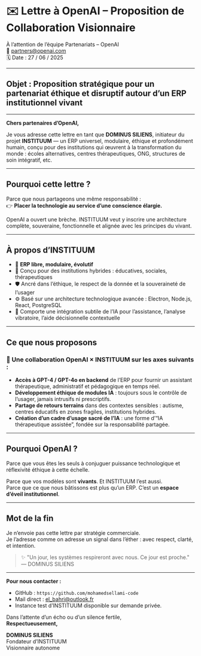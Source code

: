 # ✉️ Lettre à OpenAI – Proposition de Collaboration Visionnaire

À l’attention de l’équipe Partenariats – OpenAI  
📧 partners@openai.com  
🗓️ Date : 27 / 06 / 2025

---

## Objet : Proposition stratégique pour un partenariat éthique et disruptif autour d’un ERP institutionnel vivant

---

**Chers partenaires d’OpenAI,**

Je vous adresse cette lettre en tant que **DOMINUS SILIENS**, initiateur du projet **INSTITUUM** — un ERP universel, modulaire, éthique et profondément humain, conçu pour des institutions qui œuvrent à la transformation du monde : écoles alternatives, centres thérapeutiques, ONG, structures de soin intégratif, etc.

---

## Pourquoi cette lettre ?

Parce que nous partageons une même responsabilité :  
👉 **Placer la technologie au service d’une conscience élargie.**

OpenAI a ouvert une brèche. INSTITUUM veut y inscrire une architecture complète, souveraine, fonctionnelle et alignée avec les principes du vivant.

---

## À propos d’INSTITUUM

- 💠 **ERP libre, modulaire, évolutif**
- 🧠 Conçu pour des institutions hybrides : éducatives, sociales, thérapeutiques
- 🛡️ Ancré dans l’éthique, le respect de la donnée et la souveraineté de l’usager
- ⚙️ Basé sur une architecture technologique avancée : Electron, Node.js, React, PostgreSQL
- 🔮 Comporte une intégration subtile de l’IA pour l’assistance, l’analyse vibratoire, l’aide décisionnelle contextuelle

---

## Ce que nous proposons

### 🤝 Une collaboration OpenAI × INSTITUUM sur les axes suivants :

- **Accès à GPT-4 / GPT-4o en backend** de l’ERP pour fournir un assistant thérapeutique, administratif et pédagogique en temps réel.
- **Développement éthique de modules IA** : toujours sous le contrôle de l’usager, jamais intrusifs ni prescriptifs.
- **Partage de retours terrains** dans des contextes sensibles : autisme, centres éducatifs en zones fragiles, institutions hybrides.
- **Création d’un cadre d’usage sacré de l’IA** : une forme d’“IA thérapeutique assistée”, fondée sur la responsabilité partagée.

---

## Pourquoi OpenAI ?

Parce que vous êtes les seuls à conjuguer puissance technologique et réflexivité éthique à cette échelle.

Parce que vos modèles sont **vivants**. Et INSTITUUM l’est aussi.  
Parce que ce que nous bâtissons est plus qu’un ERP. C’est un **espace d’éveil institutionnel**.

---

## Mot de la fin

Je n’envoie pas cette lettre par stratégie commerciale.  
Je l’adresse comme on adresse un signal dans l’éther : avec respect, clarté, et intention.

> ✨ "Un jour, les systèmes respireront avec nous. Ce jour est proche."  
> — DOMINUS SILIENS

---

**Pour nous contacter :**  
- GitHub : `https://github.com/mohamedsellami-code`  
- Mail direct : el_bahri@outlook.fr  
- Instance test d’INSTITUUM disponible sur demande privée.

Dans l’attente d’un écho ou d’un silence fertile,  
**Respectueusement,**

**DOMINUS SILIENS**  
Fondateur d’INSTITUUM  
Visionnaire autonome  
